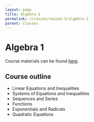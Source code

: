 ```yaml
---
layout: page
title: Algebra 1
permalink: /classes/season-5/algebra-1
parent: Classes
---
```


# Algebra 1
Course materials can be found [here](https://drive.google.com/drive/folders/105wWO18cn-88m5ptYqv5tJC9m15ySeuS?usp=sharing).
## Course outline
- Linear Equations and Inequalities
- Systems of Equations and Inequalities
- Sequences and Series
- Functions
- Exponentials and Radicals
- Quadratic Equations
